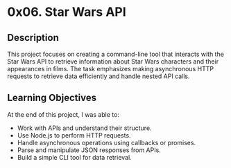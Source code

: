 # 0x06. Star Wars API
## Description
This project focuses on creating a command-line tool that interacts with the Star Wars API to retrieve information about Star Wars characters and their appearances in films. The task emphasizes making asynchronous HTTP requests to retrieve data efficiently and handle nested API calls.

## Learning Objectives
At the end of this project, I was able to:

- Work with APIs and understand their structure.
- Use Node.js to perform HTTP requests.
- Handle asynchronous operations using callbacks or promises.
- Parse and manipulate JSON responses from APIs.
- Build a simple CLI tool for data retrieval.
